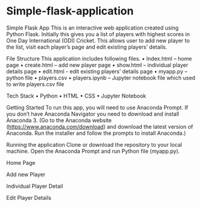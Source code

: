 # Simple-flask-application
Simple Flask App
This is an interactive web application created using Python Flask. Initially this gives you a list of players with highest scores in One Day International (ODI) Cricket. This allows user to add new player to the list, visit each player’s page and edit existing players’ details. 

File Structure
This application includes following files.
•	Index.html – home page
•	create.html – add new player page
•	show.html – individual player details page
•	edit.html - edit existing players’ details page
•	myapp.py – python file 
•	players.csv
•	players.ipynb – Jupyter notebook file which used to write players.csv file

Tech Stack
•	Python
•	HTML
•	CSS
•	Jupyter Notebook

Getting Started 
To run this app, you will need to use Anaconda Prompt. If you don’t have Anaconda Navigator you need to download and install Anaconda 3. (Go to the Anaconda website (https://www.anaconda.com/download) and download the latest version of Anaconda. Run the installer and follow the prompts to install Anaconda.) 

Running the application
Clone or download the repository to your local machine. Open the Anaconda Prompt and run Python file (myapp.py).

Home Page

 

Add new Player
 
Individual Player Detail
	 
Edit Player Details
 

